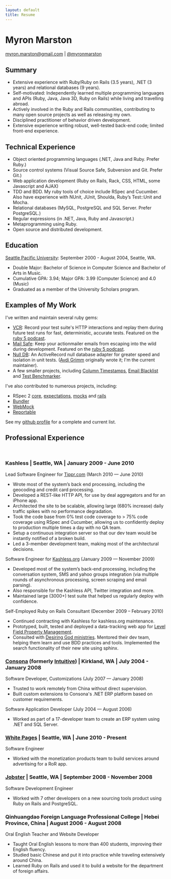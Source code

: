 ```yaml
---
layout: default
title: Resume
---
```


# Myron Marston

myron.marston@gmail.com | [@myronmarston](http://twitter.com/myronmarston)

## Summary

* Extensive experience with Ruby/Ruby on Rails (3.5 years), .NET (3 years) and relational databases (9 years).
* Self-motivated: Independently learned multiple programming languages and APIs (Ruby, Java, Java 3D,
  Ruby on Rails) while living and travelling abroad.
* Actively involved in the Ruby and Rails communities, contributing to many open source
  projects as well as releasing my own.
* Disciplined practitioner of behavior driven development.
* Extensive experience writing robust, well-tested back-end code; limited front-end experience.

## Technical Experience

* Object oriented programming languages (.NET, Java and Ruby. Prefer Ruby.)
* Source control systems (Visual Source Safe, Subversion and Git. Prefer Git.)
* Web application development (Ruby on Rails, Rack, CSS, HTML, some Javascript and AJAX)
* TDD and BDD. My ruby tools of choice include RSpec and Cucumber. Also have experience with
  NUnit, JUnit, Shoulda, Ruby’s Test::Unit and Mocha.
* Relational databases (MySQL, PostgreSQL and SQL Server. Prefer PostgreSQL.)
* Regular expressions (in .NET, Java, Ruby and Javascript.)
* Metaprogramming using Ruby.
* Open source and distributed development.

## Education

[Seattle Pacific University](http://spu.edu/): September 2000 - August 2004, Seattle, WA.

* Double Major: Bachelor of Science in Computer Science and Bachelor of Arts in Music.
* Cumulative GPA: 3.94; Major GPA: 3.99 (Computer Science) and 4.0 (Music)
* Graduated as a member of the University Scholars program.

## Examples of My Work

I've written and maintain several ruby gems:

* [VCR](http://github.com/myronmarston/vcr): Record your test suite's HTTP interactions
  and replay them during future test runs for fast, deterministic, accurate tests.  Featured on the
  [ruby 5 podcast](http://ruby5.envylabs.com/episodes/83-episode-81-june-1-2010/stories/699-vcr-record-rewind-and-playback-web-services).
* [Mail Safe](http://github.com/myronmarston/mail_safe): Keep your actionmailer emails from escaping into
  the wild during development.  Featured on the
  [ruby 5 podcast](http://ruby5.envylabs.com/episodes/27-episode-26-november-10-2009/stories/210-send-mail-safely-with-mail_safe).
* [Null DB](http://github.com/nulldb/nulldb): An ActiveRecord null database adapter
  for greater speed and isolation in unit tests.  ([Avdi Grimm](http://avdi.org) originally wrote it;
  I'm the current maintainer).
* A few smaller projects, including [Column Timestamps](http://github.com/myronmarston/column_timestamps),
  [Email Blacklist](http://github.com/myronmarston/email_blacklist) and
  [Test Benchmarker](http://github.com/myronmarston/test_benchmarker).

I've also contributed to numerous projects, including:

* RSpec 2 [core](http://github.com/rspec/rspec-core/commits/master?author=myronmarston),
  [expectations](http://github.com/rspec/rspec-expectations/commits/master?author=myronmarston),
  [mocks](http://github.com/rspec/rspec-mocks/commits/master?author=myronmarston) and
  [rails](http://github.com/rspec/rspec-rails/commits/master?author=myronmarston)
* [Bundler](http://github.com/carlhuda/bundler/commits/master?author=myronmarston)
* [WebMock](http://github.com/bblimke/webmock/commits/master?author=myronmarston)
* [Reportable](http://github.com/saulabs/reportable/commits/master?author=myronmarston)

See my [github profile](http://github.com/myronmarston) for a complete and current list.

## Professional Experience
<br />

### Kashless | Seattle, WA | January 2009 - June 2010

Lead Software Engineer for [Tippr.com](http://tippr.com/) (March 2010 — June 2010)

* Wrote most of the system’s back end processing, including the geocoding and credit card processing.
* Developed a REST-like HTTP API, for use by deal aggregators and for an iPhone app.
* Architected the site to be scalable, allowing large (680% increase) daily traffic spikes with no performance
  degradation.
* Took the code base from 0% test code coverage to > 75% code coverage using RSpec and Cucumber,
  allowing us to confidently deploy to production multiple times a day with no QA team.
* Setup a continuous integration server so that our dev team would be instantly notified of a broken build.
* Led a 3-member development team, making most of the architectural decisions.

Software Engineer for [Kashless.org](http://kashless.org/) (January 2009 — November 2009)

* Developed most of the system’s back-end processing, including the conversation system, SMS and yahoo
  groups integration (via multiple rounds of asynchronous processing, screen scraping and email parsing).
* Also responsible for the Kashless API, Twitter integration and more.
* Maintained large (3000+) test suite that helped us regularly deploy with confidence.

Self-Employed Ruby on Rails Consultant (December 2009 – February 2010)

* Continued contracting with Kashless for kashless.org maintenance.
* Prototyped, built, tested and deployed a data-tracking web app for
  [Level Field Property Management](http://levelfieldpm.com/).
* Consulted with [Desiring God ministries](http://desiringgod.org/). Mentored their
  dev team, helping them learn and use BDD practices and tools. Implemented the search
  functionality of their new site using sphinx.

### [Consona](http://consona.com/) (formerly [Intuitive](http://www.intuitivemfg.com/)) | Kirkland, WA | July 2004 - January 2008

Software Developer, Customizations (July 2007 — January 2008)

* Trusted to work remotely from China without direct supervision.
* Built custom extensions to Consona's .NET ERP platform based on customer requirements.

Software Application Developer (July 2004 — August 2006)

* Worked as part of a 17-developer team to create an ERP system using .NET and SQL Server.

### [White Pages](http://www.whitepages.com/) | Seattle, WA | June 2010 - Present

Software Engineer

* Worked with the monetization products team to build services around advertising for a RoR app.

### [Jobster](http://jobster.com/) | Seattle, WA | September 2008 - November 2008

Software Development Engineer

* Worked with 7 other developers on a new sourcing tools product using Ruby on Rails and PostgreSQL.

### Qinhuangdao Foreign Language Professional College | Hebei Province, China | August 2006 - August 2008

Oral English Teacher and Website Developer

* Taught Oral English lessons to more than 400 students, improving their English fluency.
* Studied basic Chinese and put it into practice while traveling extensively around China.
* Learned Ruby on Rails and used it to build a website for the department of foreign affairs.
